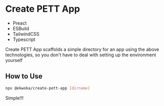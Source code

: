 # Create PETT App

- Preact
- ESBuild
- TailwindCSS
- Typescript

Create PETT App scaffolds a simple directory for an app using the above technologies, so you don't have to deal with setting up the environment yourself

## How to Use

```bash
npx @ekwoka/create-pett-app [dirname]
```

Simple!!!
